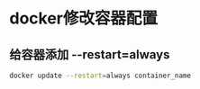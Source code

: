 # docker修改容器配置

## 给容器添加 --restart=always

```bash
docker update --restart=always container_name
```
